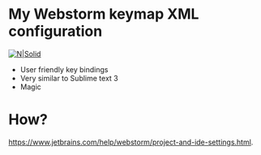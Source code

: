 # My Webstorm keymap XML configuration

[![N|Solid](https://images.g2crowd.com/uploads/product/image/large_detail/large_detail_1513182511/webstorm.png)](https://www.jetbrains.com/webstorm)

  - User friendly key bindings
  - Very similar to Sublime text 3
  - Magic

# How?
https://www.jetbrains.com/help/webstorm/project-and-ide-settings.html.
  
